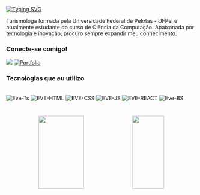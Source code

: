  [![Typing SVG](https://readme-typing-svg.demolab.com?font=Poppins&pause=1000&color=68D2E8&width=435&lines=Ol%C3%A1!+Eu+sou+a+%C3%89velim+Dornelles+%F0%9F%92%9C)](https://git.io/typing-svg)
 
 Turismóloga formada pela Universidade Federal de Pelotas - UFPel e atualmente estudante do curso de Ciência da Computação. Apaixonada por tecnologia e inovação, procuro sempre expandir meu conhecimento.

<h3 align="left">Conecte-se comigo!</h3>

   <a href="https://www.linkedin.com/in/evelimcardozo/" target="_blank"><img src="https://img.shields.io/badge/-LinkedIn-%230077B5?style=for-the-badge&logo=linkedin&logoColor=white" target="_blank"></a> 
   [![Portfolio](https://img.shields.io/badge/Portfolio-FF5722?style=for-the-badge&logo=todoist&logoColor=white)](https://evedc.github.io/evelimdornelles/)
  
</div>

<h3 align="left">Tecnologias que eu utilizo</h3>
<div style="display: inline_block"><br>

  <img align="center" alt="Eve-Ts" src="https://img.shields.io/badge/TypeScript-007ACC?style=for-the-badge&logo=typescript&logoColor=white">
   <img align="center" alt="EVE-HTML" src="https://img.shields.io/badge/HTML5-E34F26?style=for-the-badge&logo=html5&logoColor=white">
  <img align="center" alt="EVE-CSS" src="https://img.shields.io/badge/CSS-239120?&style=for-the-badge&logo=css3&logoColor=white">
  <img align="center" alt="EVE-JS" src="https://img.shields.io/badge/JavaScript-F7DF1E?style=for-the-badge&logo=javascript&logoColor=black">
  <img align="center" alt="EVE-REACT" src="https://img.shields.io/badge/React-20232A?style=for-the-badge&logo=react&logoColor=61DAFB">
   <img align="center" alt="Eve-BS" src="https://img.shields.io/badge/-boostrap-0D1117?style=for-the-badge&logo=bootstrap&labelColor=0D1117">

           
</div>

# 

<div align="center">  
  <img width="49%" height="195px" src="https://github-readme-stats.vercel.app/api?username=evedc&show_icons=true&count_private=true&hide_border=true&title_color=8BC3F5&icon_color=00bfbf&text_color=c9d1d9&bg_color=0d1117"/> 
  <img width="41%" height="195px" src="https://github-readme-stats.vercel.app/api/top-langs/?username=evedc&layout=compact&hide_border=true&title_color=8BC3F5&text_color=00bfbf&bg_color=0d1117" />
</div>
</div>

#
<picture align="center">
  <source media="(prefers-color-scheme: dark)" srcset="https://raw.githubusercontent.com/evedc/evedc/output/github-contribution-grid-snake-dark.svg">
  <source media="(prefers-color-scheme: light)" srcset="https://raw.githubusercontent.com/evedc/evedc/output/github-contribution-grid-snake-dark.svg">

  


